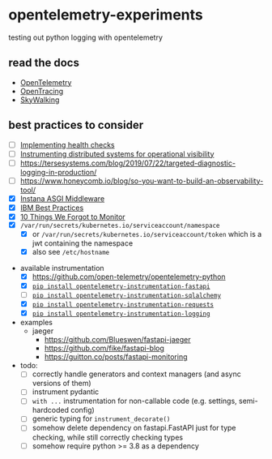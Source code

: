 # opentelemetry-experiments

testing out python logging with opentelemetry

## read the docs

* [OpenTelemetry](https://opentelemetry.io/docs)
* [OpenTracing](https://opentracing.io/docs)
* [SkyWalking](https://skywalking.apache.org/docs/skywalking-python/latest/readme/)

## best practices to consider

* [ ] [Implementing health checks](https://aws.amazon.com/builders-library/implementing-health-checks/)
* [ ] [Instrumenting distributed systems for operational visibility](https://aws.amazon.com/builders-library/instrumenting-distributed-systems-for-operational-visibility/)
* [ ] https://tersesystems.com/blog/2019/07/22/targeted-diagnostic-logging-in-production/
* [ ] https://www.honeycomb.io/blog/so-you-want-to-build-an-observability-tool/
* [x] [Instana ASGI Middleware](https://github.com/instana/python-sensor/blob/master/instana/middleware.py)
* [x] [IBM Best Practices](https://www.ibm.com/docs/en/obi/current?topic=tracing-best-practices)
* [x] [10 Things We Forgot to Monitor](https://word.bitly.com/post/74839060954/ten-things-to-monitor)
* [x] `/var/run/secrets/kubernetes.io/serviceaccount/namespace`
  * [x] or `/var/run/secrets/kubernetes.io/serviceaccount/token` which is a jwt containing the namespace
  * [x] also see `/etc/hostname`
* available instrumentation
  * [x] https://github.com/open-telemetry/opentelemetry-python
  * [x] [`pip install opentelemetry-instrumentation-fastapi`](https://opentelemetry-python-contrib.readthedocs.io/en/latest/instrumentation/fastapi/fastapi.html)
  * [ ] [`pip install opentelemetry-instrumentation-sqlalchemy`](https://opentelemetry-python-contrib.readthedocs.io/en/latest/instrumentation/sqlalchemy/sqlalchemy.html)
  * [x] [`pip install opentelemetry-instrumentation-requests`](https://opentelemetry-python-contrib.readthedocs.io/en/latest/instrumentation/requests/requests.html)
  * [x] [`pip install opentelemetry-instrumentation-logging`](https://opentelemetry-python-contrib.readthedocs.io/en/latest/instrumentation/logging/logging.html)
* examples
  * jaeger
    * https://github.com/Blueswen/fastapi-jaeger
    * https://github.com/fike/fastapi-blog
    * https://guitton.co/posts/fastapi-monitoring
* todo:
  * [ ] correctly handle generators and context managers (and async versions of them)
  * [ ] instrument pydantic
  * [ ] `with ...` instrumentation for non-callable code (e.g. settings, semi-hardcoded config)
  * [ ] generic typing for `instrument_decorate()`
  * [ ] somehow delete dependency on fastapi.FastAPI just for type checking, while still correctly checking types
  * [ ] somehow require python >= 3.8 as a dependency
